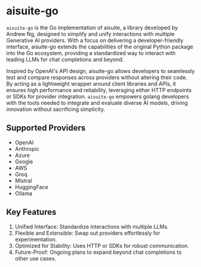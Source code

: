 # aisuite-go

`aisuite-go` is the Go implementation of aisuite, a library developed by Andrew Ng, designed to simplify and unify interactions with multiple Generative AI providers. With a focus on delivering a developer-friendly interface, aisuite-go extends the capabilities of the original Python package into the Go ecosystem, providing a standardized way to interact with leading LLMs for chat completions and beyond.

Inspired by OpenAI's API design, aisuite-go allows developers to seamlessly test and compare responses across providers without altering their code. By acting as a lightweight wrapper around client libraries and APIs, it ensures high performance and reliability, leveraging either HTTP endpoints or SDKs for provider integration. `aisuite-go` empowers golang developers with the tools needed to integrate and evaluate diverse AI models, driving innovation without sacrificing simplicity.

## Supported Providers

- OpenAI
- Anthropic
- Azure
- Google
- AWS
- Groq
- Mistral
- HuggingFace
- Ollama

## Key Features

1. Unified Interface: Standardize interactions with multiple LLMs.
2. Flexible and Extensible: Swap out providers effortlessly for experimentation.
3. Optimized for Stability: Uses HTTP or SDKs for robust communication.
4. Future-Proof: Ongoing plans to expand beyond chat completions to other use cases.
